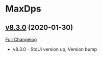 # MaxDps

## [v8.3.0](https://github.com/kaminaris/MaxDps/tree/v8.3.0) (2020-01-30)
[Full Changelog](https://github.com/kaminaris/MaxDps/compare/v8.2.8...v8.3.0)

- v8.3.0 - StdUi version up, Version bump  
